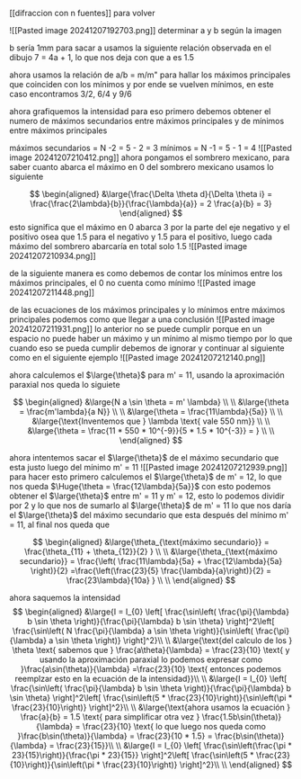 [[difraccion con n fuentes]] para volver

![[Pasted image 20241207192703.png]]
determinar a y b según la imagen 

b sería 1mm
para sacar a usamos la siguiente relación observada en el dibujo 7 = 4a + 1, lo que nos deja con que a es 1.5

ahora usamos la relación de a/b = m/m" para hallar los máximos principales que coinciden con los mínimos y por ende se vuelven mínimos, en este caso encontramos 3/2, 6/4 y 9/6

ahora grafiquemos la intensidad para eso primero debemos obtener el numero de máximos secundarios entre máximos principales y de mínimos entre máximos principales

máximos secundarios = N -2 = 5 - 2 = 3
mínimos = N -1 = 5 - 1 = 4
![[Pasted image 20241207210412.png]]
ahora pongamos el sombrero mexicano, para saber cuanto abarca el máximo en 0 del sombrero mexicano usamos lo siguiente 

$$
\begin{aligned}
&\large{\frac{\Delta \theta d}{\Delta \theta i} = \frac{\frac{2\lambda}{b}}{\frac{\lambda}{a}} = 2 \frac{a}{b} = 3}
\end{aligned}
$$
esto significa que el máximo en 0 abarca 3 por la parte del eje negativo y el positivo osea que 1.5 para el negativo y 1.5 para el positivo, luego cada máximo del sombrero abarcaría en total solo 1.5
![[Pasted image 20241207210934.png]]

de la siguiente manera es como debemos de contar los mínimos entre los máximos principales, el 0 no cuenta como mínimo 
![[Pasted image 20241207211448.png]]

de las ecuaciones de los máximos principales y lo mínimos entre máximos principales podemos como que llegar a una conclusión 
![[Pasted image 20241207211931.png]]
lo anterior no se puede cumplir porque en un espacio no puede haber un máximo y un mínimo al mismo tiempo por lo que cuando eso se pueda cumplir debemos de ignorar y continuar al siguiente como en el siguiente ejemplo 
![[Pasted image 20241207212140.png]]


ahora calculemos el $\large{\theta}$ para m' = 11, usando la aproximación paraxial nos queda lo siguiete

$$
\begin{aligned}
&\large{N a \sin \theta = m' \lambda} \\ \\
&\large{\theta = \frac{m'lambda}{a N}} \\ \\
&\large{\theta = \frac{11\lambda}{5a}} \\ \\
&\large{\text{Inventemos que } \lambda \text{ vale 550 nm}} \\ \\
&\large{\theta = \frac{11 * 550 * 10^{-9}}{5 * 1.5 * 10^{-3}} = } \\ \\
\end{aligned}
$$

ahora intentemos sacar el $\large{\theta}$ de el máximo secundario que esta justo luego del mínimo m' = 11
![[Pasted image 20241207212939.png]]
para hacer esto primero calculemos el $\large{\theta}$ de m' = 12, lo que nos queda $\Huge{\theta = \frac{12\lambda}{5a}}$ con esto podemos obtener el $\large{\theta}$ entre m' = 11 y m' = 12,  esto lo podemos dividir por 2 y lo que nos de sumarlo al $\large{\theta}$ de m' = 11 lo que nos daría 
el $\large{\theta}$ del máximo secundario que esta después del mínimo m' = 11, al final nos queda que  

$$
\begin{aligned}
&\large{\theta_{\text{máximo secundario}} = \frac{\theta_{11} + \theta_{12}}{2} } \\ \\
&\large{\theta_{\text{máximo secundario}} = \frac{\left( \frac{11\lambda}{5a} + \frac{12\lambda}{5a} \right)}{2} =\frac{\left(\frac{23}{5} \frac{\lambda}{a}\right)}{2} = \frac{23\lambda}{10a}  } \\ \\
\end{aligned}
$$

ahora saquemos la intensidad 
$$
\begin{aligned}
&\large{I = I_{0} \left[ \frac{\sin\left( \frac{\pi}{\lambda} b \sin \theta \right)}{\frac{\pi}{\lambda} b \sin \theta} \right]^2\left[ \frac{\sin\left( N \frac{\pi}{\lambda} a \sin \theta \right)}{\sin\left( \frac{\pi}{\lambda} a \sin \theta \right)} \right]^2}\\ \\
&\large{\text{del calculo de los } \theta \text{ sabemos que } \frac{a\theta}{\lambda} = \frac{23}{10} \text{ y usando la aproximación paraxial lo podemos expresar como }\frac{a\sin(\theta)}{\lambda} =\frac{23}{10} \text{ entonces podemos reemplzar esto en la ecuación de la intensidad}}\\ \\
&\large{I = I_{0} \left[ \frac{\sin\left( \frac{\pi}{\lambda} b \sin \theta \right)}{\frac{\pi}{\lambda} b \sin \theta} \right]^2\left[ \frac{\sin\left(5 * \frac{23}{10}\right)}{\sin\left(\pi * \frac{23}{10}\right)} \right]^2}\\ \\
&\large{\text{ahora usamos la ecuación } \frac{a}{b} = 1.5 \text{ para simplificar otra vez } \frac{1.5b\sin(\theta)}{\lambda} = \frac{23}{10} \text{ lo que luego nos queda como }\frac{b\sin(\theta)}{\lambda} = \frac{23}{10 * 1.5} = \frac{b\sin(\theta)}{\lambda} = \frac{23}{15}}\\ \\
&\large{I = I_{0} \left[ \frac{\sin\left(\frac{\pi * 23}{15}\right)}{\frac{\pi * 23}{15}} \right]^2\left[ \frac{\sin\left(5 * \frac{23}{10}\right)}{\sin\left(\pi * \frac{23}{10}\right)} \right]^2}\\ \\
\end{aligned}
$$
